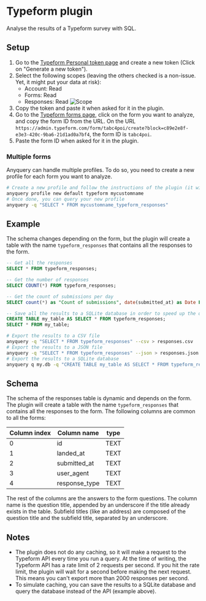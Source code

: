 # Typeform plugin

Analyse the results of a Typeform survey with SQL.

## Setup

1. Go to the [Typeform Personal token page](https://admin.typeform.com/user/tokens) and create a new token (Click on "Generate a new token").
2. Select the following scopes (leaving the others checked is a non-issue. Yet, it might put your data at risk):
   - Account: Read
   - Forms: Read
   - Responses: Read
  ![Scope](https://cdn.jsdelivr.net/gh/julien040/anyquery@main/plugins/typeform/images/scopes.png)
3. Copy the token and paste it when asked for it in the plugin.
4. Go to the [Typeform forms page](https://admin.typeform.com/), click on the form you want to analyze, and copy the form ID from the URL.
On the URL `https://admin.typeform.com/form/tabc4poi/create?block=c89e2e8f-e3e3-420c-9ba6-21d1ad0a7bf4`, the form ID is `tabc4poi`.
5. Paste the form ID when asked for it in the plugin.

### Multiple forms

Anyquery can handle multiple profiles. To do so, you need to create a new profile for each form you want to analyze.

```bash
# Create a new profile and follow the instructions of the plugin (it will ask for the token and the form ID)
anyquery profile new default typeform mycustomname
# Once done, you can query your new profile
anyquery -q "SELECT * FROM mycustomname_typeform_responses"
```

## Example

The schema changes depending on the form, but the plugin will create a table with the name `typeform_responses` that contains all the responses to the form.

```sql
-- Get all the responses
SELECT * FROM typeform_responses;

-- Get the number of responses
SELECT COUNT(*) FROM typeform_responses;

-- Get the count of submissions per day
SELECT count(*) as "Count of submissions", date(submitted_at) as Date FROM typeform_responses GROUP BY date(submitted_at);

-- Save all the results to a SQLite database in order to speed up the queries by avoiding the API calls
CREATE TABLE my_table AS SELECT * FROM typeform_responses;
SELECT * FROM my_table;
```

```bash
# Export the results to a CSV file
anyquery -q "SELECT * FROM typeform_responses" --csv > responses.csv
# Export the results to a JSON file
anyquery -q "SELECT * FROM typeform_responses" --json > responses.json
# Export the results to a SQLite database
anyquery q my.db -q "CREATE TABLE my_table AS SELECT * FROM typeform_responses"
```

## Schema

The schema of the responses table is dynamic and depends on the form. The plugin will create a table with the name `typeform_responses` that contains all the responses to the form.
The following columns are common to all the forms:

| Column index | Column name   | type |
| ------------ | ------------- | ---- |
| 0            | id            | TEXT |
| 1            | landed_at     | TEXT |
| 2            | submitted_at  | TEXT |
| 3            | user_agent    | TEXT |
| 4            | response_type | TEXT |

The rest of the columns are the answers to the form questions. The column name is the question title, appended by an underscore if the title already exists in the table. Subfield titles (like an address) are composed of the question title and the subfield title, separated by an underscore.

## Notes

- The plugin does not do any caching, so it will make a request to the Typeform API every time you run a query.
At the time of writing, the Typeform API has a rate limit of 2 requests per second. If you hit the rate limit, the plugin will wait for a second before making the next request. This means you can't export more than 2000 responses per second.
- To simulate caching, you can save the results to a SQLite database and query the database instead of the API (example above).
